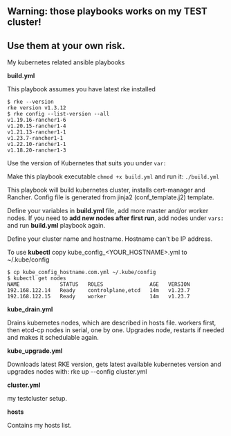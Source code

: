 ## Warning: those playbooks works on my TEST cluster! 
## Use them at your own risk.

My kubernetes related ansible playbooks

**build.yml**

This playbook assumes you have latest rke installed
```
$ rke --version
rke version v1.3.12
$ rke config --list-version --all
v1.19.16-rancher1-6
v1.20.15-rancher1-4
v1.21.13-rancher1-1
v1.23.7-rancher1-1
v1.22.10-rancher1-1
v1.18.20-rancher1-3
```
Use the version of Kubernetes that suits you under `var:`

Make this playbook executable `chmod +x build.yml` and run it: `./build.yml`

This playbook will build kubernetes cluster, installs cert-manager and Rancher. Config file is generated from jinja2 (conf_template.j2) template.

Define your variables in **build.yml** file, add more master and/or worker nodes. If you need to **add new nodes after first run**, add nodes under `vars:` and run **build.yml** playbook again.

Define your cluster name and hostname. Hostname can't be IP address.

To use **kubectl** copy kube_config_<YOUR_HOSTNAME>.yml to ~/.kube/config
```
$ cp kube_config_hostname.com.yml ~/.kube/config 
$ kubectl get nodes
NAME             STATUS   ROLES               AGE   VERSION
192.168.122.14   Ready    controlplane,etcd   14m   v1.23.7
192.168.122.15   Ready    worker              14m   v1.23.7
```

**kube_drain.yml**

Drains kubernetes nodes, which are described in hosts file. workers first, then etcd-cp nodes in serial, one by one.
Upgrades node, restarts if needed and makes it schedulable again.

**kube_upgrade.yml**

Downloads latest RKE version, gets latest available kubernetes version and upgrades nodes with: rke up --config cluster.yml

**cluster.yml**

my testcluster setup.

**hosts**

Contains my hosts list.
